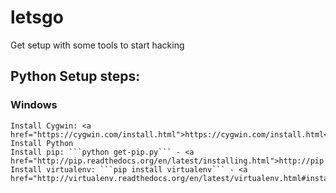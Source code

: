 letsgo
======

Get setup with some tools to start hacking

## Python Setup steps:
   ### Windows
    Install Cygwin: <a href="https://cygwin.com/install.html">https://cygwin.com/install.html</a>  
    Install Python  
    Install pip: ```python get-pip.py``` - <a href="http://pip.readthedocs.org/en/latest/installing.html">http://pip.readthedocs.org/en/latest/installing.html</a>  
    Install virtualenv: ```pip install virtualenv``` - <a href="http://virtualenv.readthedocs.org/en/latest/virtualenv.html#installation">http://virtualenv.readthedocs.org/en/latest/virtualenv.html#installation</a>
